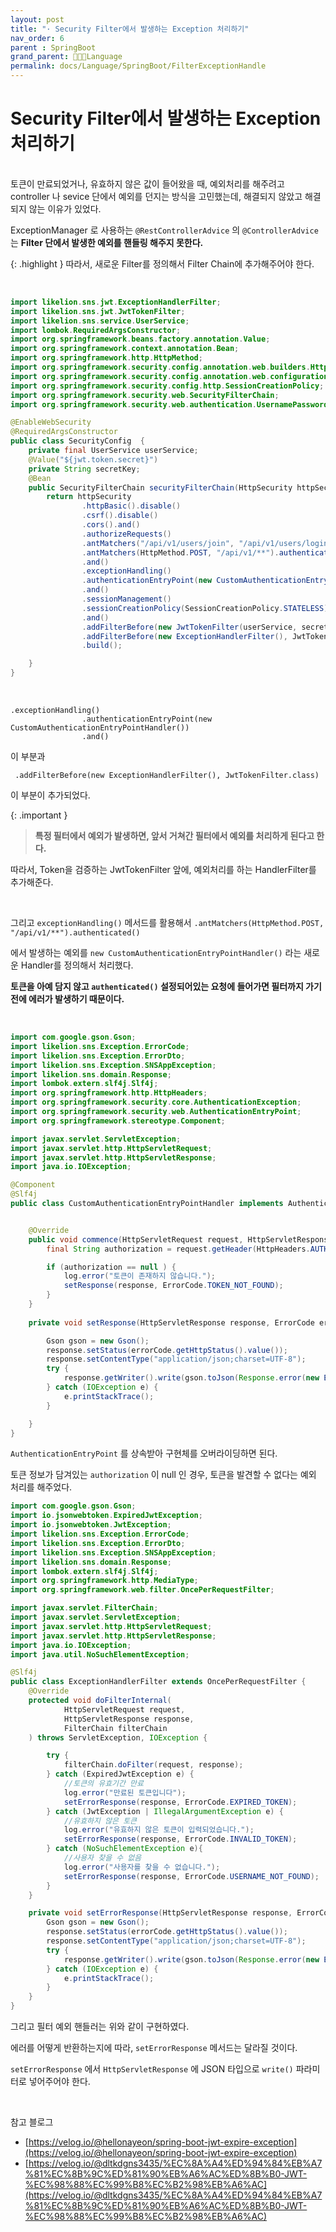 ```yaml
---
layout: post
title: "· Security Filter에서 발생하는 Exception 처리하기"
nav_order: 6
parent : SpringBoot
grand_parent: 👩🏻‍💻Language
permalink: docs/Language/SpringBoot/FilterExceptionHandle
---
```



# Security Filter에서 발생하는 Exception 처리하기

<br>
토큰이 만료되었거나, 유효하지 않은 값이 들어왔을 때, 예외처리를 해주려고 controller 나 sevice 단에서 예외를 던지는 방식을 고민했는데, 해결되지 않았고 해결되지 않는 이유가 있었다.

ExceptionManager 로 사용하는 `@RestControllerAdvice` 의 `@ControllerAdvice` 는 **Filter 단에서 발생한 예외를 핸들링 해주지 못한다.**


{: .highlight }
따라서, 새로운 Filter를 정의해서 Filter Chain에 추가해주어야 한다.

<br>

```java
import likelion.sns.jwt.ExceptionHandlerFilter;
import likelion.sns.jwt.JwtTokenFilter;
import likelion.sns.service.UserService;
import lombok.RequiredArgsConstructor;
import org.springframework.beans.factory.annotation.Value;
import org.springframework.context.annotation.Bean;
import org.springframework.http.HttpMethod;
import org.springframework.security.config.annotation.web.builders.HttpSecurity;
import org.springframework.security.config.annotation.web.configuration.EnableWebSecurity;
import org.springframework.security.config.http.SessionCreationPolicy;
import org.springframework.security.web.SecurityFilterChain;
import org.springframework.security.web.authentication.UsernamePasswordAuthenticationFilter;

@EnableWebSecurity
@RequiredArgsConstructor
public class SecurityConfig  {
    private final UserService userService;
    @Value("${jwt.token.secret}")
    private String secretKey;
    @Bean
    public SecurityFilterChain securityFilterChain(HttpSecurity httpSecurity) throws Exception {
        return httpSecurity
                .httpBasic().disable()
                .csrf().disable()
                .cors().and()
                .authorizeRequests()
                .antMatchers("/api/v1/users/join", "/api/v1/users/login").permitAll()
                .antMatchers(HttpMethod.POST, "/api/v1/**").authenticated()
                .and()
                .exceptionHandling()
                .authenticationEntryPoint(new CustomAuthenticationEntryPointHandler())
                .and()
                .sessionManagement()
                .sessionCreationPolicy(SessionCreationPolicy.STATELESS)
                .and()
                .addFilterBefore(new JwtTokenFilter(userService, secretKey), UsernamePasswordAuthenticationFilter.class)
                .addFilterBefore(new ExceptionHandlerFilter(), JwtTokenFilter.class)
                .build();

    }
}
```

<br>


```
.exceptionHandling()
                .authenticationEntryPoint(new CustomAuthenticationEntryPointHandler())
                .and()
```

이 부분과

```
 .addFilterBefore(new ExceptionHandlerFilter(), JwtTokenFilter.class)
```

이 부분이 추가되었다.

{: .important }
> **특정 필터에서 예외가 발생하면, 앞서 거쳐간 필터에서 예외를 처리하게 된다고 한다.**

따라서, Token을 검증하는 JwtTokenFilter 앞에, 예외처리를 하는 HandlerFilter를 추가해준다.

<br>

그리고 `exceptionHandling()` 메서드를 활용해서 `.antMatchers(HttpMethod.POST, "/api/v1/**").authenticated()`

에서 발생하는 예외를 `new CustomAuthenticationEntryPointHandler()` 라는 새로운 Handler를 정의해서 처리했다.

**토큰을 아예 담지 않고 `authenticated()` 설정되어있는 요청에 들어가면 필터까지 가기전에 에러가 발생하기 때문이다.**

<br>

```java
import com.google.gson.Gson;
import likelion.sns.Exception.ErrorCode;
import likelion.sns.Exception.ErrorDto;
import likelion.sns.Exception.SNSAppException;
import likelion.sns.domain.Response;
import lombok.extern.slf4j.Slf4j;
import org.springframework.http.HttpHeaders;
import org.springframework.security.core.AuthenticationException;
import org.springframework.security.web.AuthenticationEntryPoint;
import org.springframework.stereotype.Component;

import javax.servlet.ServletException;
import javax.servlet.http.HttpServletRequest;
import javax.servlet.http.HttpServletResponse;
import java.io.IOException;

@Component
@Slf4j
public class CustomAuthenticationEntryPointHandler implements AuthenticationEntryPoint {


    @Override
    public void commence(HttpServletRequest request, HttpServletResponse response, AuthenticationException authException) throws IOException, ServletException {
        final String authorization = request.getHeader(HttpHeaders.AUTHORIZATION);

        if (authorization == null ) {
            log.error("토큰이 존재하지 않습니다.");
            setResponse(response, ErrorCode.TOKEN_NOT_FOUND);
        }
    }
    
    private void setResponse(HttpServletResponse response, ErrorCode errorCode) throws IOException {

        Gson gson = new Gson();
        response.setStatus(errorCode.getHttpStatus().value());
        response.setContentType("application/json;charset=UTF-8");
        try {
            response.getWriter().write(gson.toJson(Response.error(new ErrorDto(new SNSAppException(errorCode)))));
        } catch (IOException e) {
            e.printStackTrace();
        }

    }
}
```

`AuthenticationEntryPoint` 를 상속받아 구현체를 오버라이딩하면 된다.

토큰 정보가 담겨있는 `authorization` 이 null 인 경우, 토큰을 발견할 수 없다는 예외 처리를 해주었다.

```java
import com.google.gson.Gson;
import io.jsonwebtoken.ExpiredJwtException;
import io.jsonwebtoken.JwtException;
import likelion.sns.Exception.ErrorCode;
import likelion.sns.Exception.ErrorDto;
import likelion.sns.Exception.SNSAppException;
import likelion.sns.domain.Response;
import lombok.extern.slf4j.Slf4j;
import org.springframework.http.MediaType;
import org.springframework.web.filter.OncePerRequestFilter;

import javax.servlet.FilterChain;
import javax.servlet.ServletException;
import javax.servlet.http.HttpServletRequest;
import javax.servlet.http.HttpServletResponse;
import java.io.IOException;
import java.util.NoSuchElementException;

@Slf4j
public class ExceptionHandlerFilter extends OncePerRequestFilter {
    @Override
    protected void doFilterInternal(
            HttpServletRequest request,
            HttpServletResponse response,
            FilterChain filterChain
    ) throws ServletException, IOException {

        try {
            filterChain.doFilter(request, response);
        } catch (ExpiredJwtException e) {
            //토큰의 유효기간 만료
            log.error("만료된 토큰입니다");
            setErrorResponse(response, ErrorCode.EXPIRED_TOKEN);
        } catch (JwtException | IllegalArgumentException e) {
            //유효하지 않은 토큰
            log.error("유효하지 않은 토큰이 입력되었습니다.");
            setErrorResponse(response, ErrorCode.INVALID_TOKEN);
        } catch (NoSuchElementException e){
            //사용자 찾을 수 없음
            log.error("사용자를 찾을 수 없습니다.");
            setErrorResponse(response, ErrorCode.USERNAME_NOT_FOUND);
        }
    }

    private void setErrorResponse(HttpServletResponse response, ErrorCode errorCode) {
        Gson gson = new Gson();
        response.setStatus(errorCode.getHttpStatus().value());
        response.setContentType("application/json;charset=UTF-8");
        try {
            response.getWriter().write(gson.toJson(Response.error(new ErrorDto(new SNSAppException(errorCode)))));
        } catch (IOException e) {
            e.printStackTrace();
        }
    }
}
```

그리고 필터 예외 핸들러는 위와 같이 구현하였다.

에러를 어떻게 반환하는지에 따라, `setErrorResponse` 메서드는 달라질 것이다.

`setErrorResponse` 에서 `HttpServletResponse` 에 JSON 타입으로 `write()` 파라미터로 넣어주어야 한다.

<br>

참고 블로그

- [https://velog.io/@hellonayeon/spring-boot-jwt-expire-exception](https://velog.io/@hellonayeon/spring-boot-jwt-expire-exception)
- [https://velog.io/@dltkdgns3435/%EC%8A%A4%ED%94%84%EB%A7%81%EC%8B%9C%ED%81%90%EB%A6%AC%ED%8B%B0-JWT-%EC%98%88%EC%99%B8%EC%B2%98%EB%A6%AC](https://velog.io/@dltkdgns3435/%EC%8A%A4%ED%94%84%EB%A7%81%EC%8B%9C%ED%81%90%EB%A6%AC%ED%8B%B0-JWT-%EC%98%88%EC%99%B8%EC%B2%98%EB%A6%AC)
